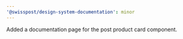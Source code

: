 ```yaml
---
'@swisspost/design-system-documentation': minor
---
```


Added a documentation page for the post product card component.
